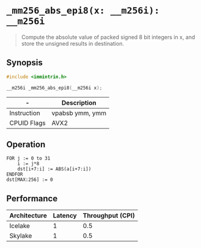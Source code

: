 `_mm256_abs_epi8(x: __m256i): __m256i`
======================================

> Compute the absolute value of packed signed 8 bit integers in x, and store the unsigned results in destination.

## Synopsis

```c
#include <immintrin.h>

__m256i _mm256_abs_epi8(__m256i x);
```

| -           | Description     |
| ----------- | --------------- |
| Instruction | vpabsb ymm, ymm |
| CPUID Flags | AVX2            |

## Operation

```
FOR j := 0 to 31
	i := j*8
	dst[i+7:i] := ABS(a[i+7:i])
ENDFOR
dst[MAX:256] := 0
```

## Performance

| Architecture | Latency | Throughput (CPI) |
| ------------ | ------- | ---------------- |
| Icelake      | 1       | 0.5              |
| Skylake      | 1       | 0.5              |
